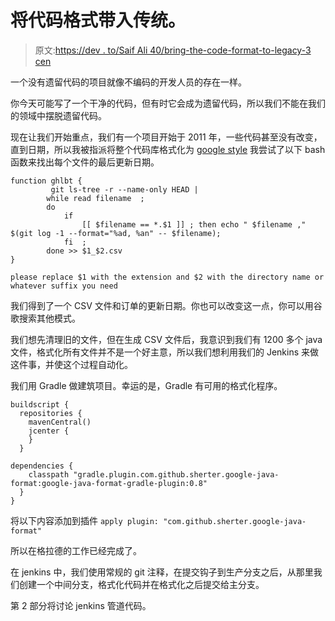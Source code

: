 # 将代码格式带入传统。

> 原文:[https://dev . to/Saif Ali 40/bring-the-code-format-to-legacy-3 cen](https://dev.to/saifali40/bringing-the-code-format-to-legacy-3cen)

一个没有遗留代码的项目就像不编码的开发人员的存在一样。

你今天可能写了一个干净的代码，但有时它会成为遗留代码，所以我们不能在我们的领域中摆脱遗留代码。

现在让我们开始重点，我们有一个项目开始于 2011 年，一些代码甚至没有改变，直到日期，所以我被指派将整个代码库格式化为 [google style](https://google.github.io/styleguide/javaguide.html) 我尝试了以下 bash 函数来找出每个文件的最后更新日期。

```
function ghlbt {
         git ls-tree -r --name-only HEAD |
        while read filename  ;
        do
            if
                [[ $filename == *.$1 ]] ; then echo " $filename ," $(git log -1 --format="%ad, %an" -- $filename);
            fi  ;
        done >> $1_$2.csv
} 
```

`please replace $1 with the extension and $2 with the directory name or whatever suffix you need`

我们得到了一个 CSV 文件和订单的更新日期。你也可以改变这一点，你可以用谷歌搜索其他模式。

我们想先清理旧的文件，但在生成 CSV 文件后，我意识到我们有 1200 多个 java 文件，格式化所有文件并不是一个好主意，所以我们想利用我们的 Jenkins 来做这件事，并使这个过程自动化。

我们用 Gradle 做建筑项目。幸运的是，Gradle 有可用的格式化程序。

```
buildscript {
  repositories {
    mavenCentral()
    jcenter {
    }
  }

dependencies {
    classpath "gradle.plugin.com.github.sherter.google-java-format:google-java-format-gradle-plugin:0.8"
  }
} 
```

将以下内容添加到插件
`apply plugin: "com.github.sherter.google-java-format"`

所以在格拉德的工作已经完成了。

在 jenkins 中，我们使用常规的 git 注释，在提交钩子到生产分支之后，从那里我们创建一个中间分支，格式化代码并在格式化之后提交给主分支。

第 2 部分将讨论 jenkins 管道代码。